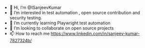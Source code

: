 - 👋 Hi, I’m @ISanjeevKumar
- 👀 I’m interested in test automation , open source contribution and security testing.
- 🌱 I’m currently learning Playwright test automation
- 💞️ I’m looking to collaborate on open source projects
- 📫 How to reach me https://www.linkedin.com/in/sanjeev-kumar-7827324b/

<!---
ISanjeevKumar/ISanjeevKumar is a ✨ special ✨ repository because its `README.md` (this file) appears on your GitHub profile.
You can click the Preview link to take a look at your changes.
--->
